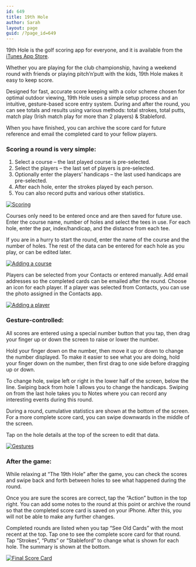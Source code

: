 ```yaml
---
id: 649
title: 19th Hole
author: Sarah
layout: page
guid: /?page_id=649
---
```



19th Hole is the golf scoring app for everyone, and it is available from the <a href="https://itunes.apple.com/us/app/the-19th-hole/id871686159?mt=8&#038;uo=4" target="_blank">iTunes App Store</a>.

Whether you are playing for the club championship, having a weekend round with friends or playing pitch&#8217;n&#8217;putt with the kids, 19th Hole makes it easy to keep score.

Designed for fast, accurate score keeping with a color scheme chosen for optimal outdoor viewing, 19th Hole uses a simple setup process and an intuitive, gesture-based score entry system. During and after the round, you can see totals and results using various methods: total strokes, total putts, match play (Irish match play for more than 2 players) & Stableford.

When you have finished, you can archive the score card for future reference and email the completed card to your fellow players.

### Scoring a round is very simple:

  1. Select a course &#8211; the last played course is pre-selected.
  2. Select the players &#8211; the last set of players is pre-selected.
  3. Optionally enter the players&#8217; handicaps &#8211; the last used handicaps are pre-selected.
  4. After each hole, enter the strokes played by each person.
  5. You can also record putts and various other statistics.

[<img src="/wp-content/uploads/2014/04/1_4-500.png" alt="Scoring" />][1]

Courses only need to be entered once and are then saved for future use.  
Enter the course name, number of holes and select the tees in use. For each hole, enter the par, index/handicap, and the distance from each tee.

If you are in a hurry to start the round, enter the name of the course and the number of holes. The rest of the data can be entered for each hole as you play, or can be edited later.

[<img src="/wp-content/uploads/2014/04/3_4-500.png" alt="Adding a course" />][2] 

Players can be selected from your Contacts or entered manually. Add email addresses so the completed cards can be emailed after the round. Choose an icon for each player. If a player was selected from Contacts, you can use the photo assigned in the Contacts app.

[<img src="/wp-content/uploads/2014/04/4_4-500.png" alt="Adding a player" />][3]

### Gesture-controlled:

All scores are entered using a special number button that you tap, then drag your finger up or down the screen to raise or lower the number.

Hold your finger down on the number, then move it up or down to change the number displayed. To make it easier to see what you are doing, hold your finger down on the number, then first drag to one side before dragging up or down.

To change hole, swipe left or right in the lower half of the screen, below the line. Swiping back from hole 1 allows you to change the handicaps. Swiping on from the last hole takes you to Notes where you can record any interesting events during this round.

During a round, cumulative statistics are shown at the bottom of the screen.  
For a more complete score card, you can swipe downwards in the middle of the screen.

Tap on the hole details at the top of the screen to edit that data.

[<img src="/wp-content/uploads/2014/04/5_4-500.png" alt="Gestures" />][4]

### After the game:

While relaxing at &#8220;The 19th Hole&#8221; after the game, you can check the scores and swipe back and forth between holes to see what happened during the round.

Once you are sure the scores are correct, tap the &#8220;Action&#8221; button in the top right. You can add some notes to the round at this point or archive the round so that the completed score card is saved on your iPhone. After this, you will not be able to make any further changes.

Completed rounds are listed when you tap &#8220;See Old Cards&#8221; with the most recent at the top. Tap one to see the complete score card for that round. Tap &#8220;Strokes&#8221;, &#8220;Putts&#8221; or &#8220;Stableford&#8221; to change what is shown for each hole. The summary is shown at the bottom.

[<img src="/wp-content/uploads/2014/04/2_4-500.png" alt="Final Score Card" />][5]

 [1]: /wp-content/uploads/2014/04/1_4.png
 [2]: /wp-content/uploads/2014/04/3_4.png
 [3]: /wp-content/uploads/2014/04/4_4.png
 [4]: /wp-content/uploads/2014/04/5_4.png
 [5]: /wp-content/uploads/2014/04/2_4.png